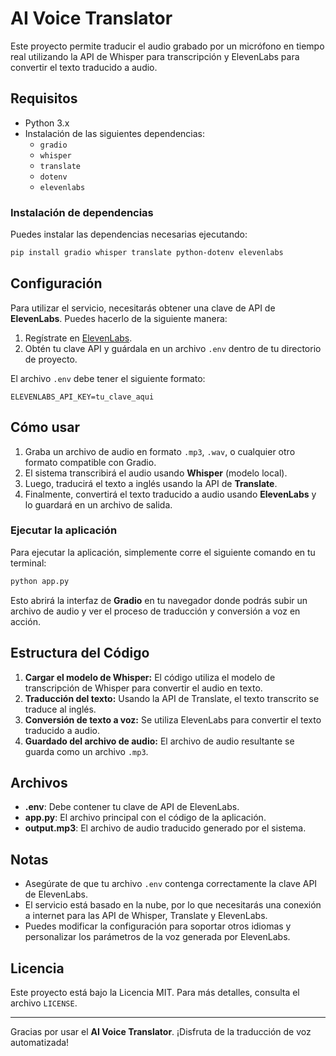 # AI Voice Translator

Este proyecto permite traducir el audio grabado por un micrófono en tiempo real utilizando la API de Whisper para transcripción y ElevenLabs para convertir el texto traducido a audio. 

## Requisitos

- Python 3.x
- Instalación de las siguientes dependencias:
  - `gradio`
  - `whisper`
  - `translate`
  - `dotenv`
  - `elevenlabs`

### Instalación de dependencias

Puedes instalar las dependencias necesarias ejecutando:

```bash
pip install gradio whisper translate python-dotenv elevenlabs
```

## Configuración

Para utilizar el servicio, necesitarás obtener una clave de API de **ElevenLabs**. Puedes hacerlo de la siguiente manera:

1. Regístrate en [ElevenLabs](https://elevenlabs.io).
2. Obtén tu clave API y guárdala en un archivo `.env` dentro de tu directorio de proyecto.

El archivo `.env` debe tener el siguiente formato:

```
ELEVENLABS_API_KEY=tu_clave_aqui
```

## Cómo usar

1. Graba un archivo de audio en formato `.mp3`, `.wav`, o cualquier otro formato compatible con Gradio.
2. El sistema transcribirá el audio usando **Whisper** (modelo local).
3. Luego, traducirá el texto a inglés usando la API de **Translate**.
4. Finalmente, convertirá el texto traducido a audio usando **ElevenLabs** y lo guardará en un archivo de salida.

### Ejecutar la aplicación

Para ejecutar la aplicación, simplemente corre el siguiente comando en tu terminal:

```bash
python app.py
```

Esto abrirá la interfaz de **Gradio** en tu navegador donde podrás subir un archivo de audio y ver el proceso de traducción y conversión a voz en acción.

## Estructura del Código

1. **Cargar el modelo de Whisper:** El código utiliza el modelo de transcripción de Whisper para convertir el audio en texto.
2. **Traducción del texto:** Usando la API de Translate, el texto transcrito se traduce al inglés.
3. **Conversión de texto a voz:** Se utiliza ElevenLabs para convertir el texto traducido a audio.
4. **Guardado del archivo de audio:** El archivo de audio resultante se guarda como un archivo `.mp3`.

## Archivos

- **.env**: Debe contener tu clave de API de ElevenLabs.
- **app.py**: El archivo principal con el código de la aplicación.
- **output.mp3**: El archivo de audio traducido generado por el sistema.

## Notas

- Asegúrate de que tu archivo `.env` contenga correctamente la clave API de ElevenLabs.
- El servicio está basado en la nube, por lo que necesitarás una conexión a internet para las API de Whisper, Translate y ElevenLabs.
- Puedes modificar la configuración para soportar otros idiomas y personalizar los parámetros de la voz generada por ElevenLabs.

## Licencia

Este proyecto está bajo la Licencia MIT. Para más detalles, consulta el archivo `LICENSE`.

---

Gracias por usar el **AI Voice Translator**. ¡Disfruta de la traducción de voz automatizada!
